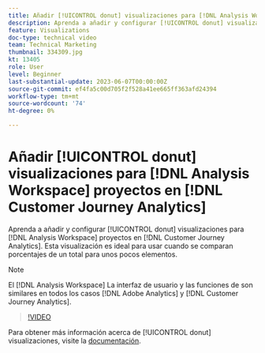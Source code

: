 ```yaml
---
title: Añadir [!UICONTROL donut] visualizaciones para [!DNL Analysis Workspace] proyectos
description: Aprenda a añadir y configurar [!UICONTROL donut] visualizaciones para [!DNL Analysis Workspace] proyectos en [!DNL Customer Journey Analytics].
feature: Visualizations
doc-type: technical video
team: Technical Marketing
thumbnail: 334309.jpg
kt: 13405
role: User
level: Beginner
last-substantial-update: 2023-06-07T00:00:00Z
source-git-commit: ef4fa5c00d705f2f528a41ee665ff363afd24394
workflow-type: tm+mt
source-wordcount: '74'
ht-degree: 0%

---
```


# Añadir [!UICONTROL donut] visualizaciones para [!DNL Analysis Workspace] proyectos en [!DNL Customer Journey Analytics]

Aprenda a añadir y configurar [!UICONTROL donut] visualizaciones para [!DNL Analysis Workspace] proyectos en [!DNL Customer Journey Analytics]. Esta visualización es ideal para usar cuando se comparan porcentajes de un total para unos pocos elementos.

>[!NOTE]
>
>El [!DNL Analysis Workspace] La interfaz de usuario y las funciones de son similares en todos los casos [!DNL Adobe Analytics] y [!DNL Customer Journey Analytics].

>[!VIDEO](https://video.tv.adobe.com/v/334309/?quality=12&learn=on)

Para obtener más información acerca de [!UICONTROL donut] visualizaciones, visite la [documentación](https://experienceleague.adobe.com/docs/analytics-platform/using/cja-workspace/visualizations/donut.html).

